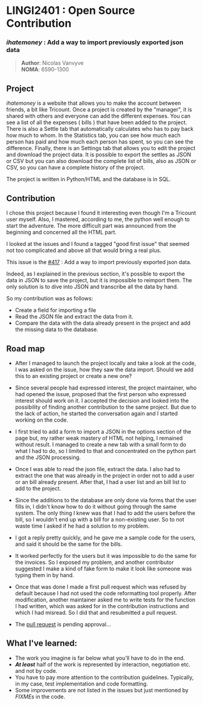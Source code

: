 # LINGI2401 : Open Source Contribution

### *ihatemoney* : Add a way to import previously exported json data


> **Author**: Nicolas Vanvyve<br>
> **NOMA**: 6590-1300

## Project

*ihatemoney* is a website that allows you to make the account between friends, a bit like Tricount.
Once a project is created by the "manager", it is shared with others and everyone can add the different expenses.
You can see a list of all the expenses ( bills ) that have been added to the project.  There is also a Settle tab that automatically calculates who has to pay back how much to whom. In the Statistics tab, you can see how much each person has paid and how much each person has spent, so you can see the difference. Finally, there is an Settings tab that allows you to edit the project and download the project data. It is possible to export the settles as JSON or CSV but you can also download the complete list of bills, also as JSON or CSV, so you can have a complete history of the project.

The project is written in Python/HTML and the database is in SQL.

## Contribution

I chose this project because I found it interesting even though I'm a Tricount user myself. Also, I mastered, according to me, the python well enough to start the adventure. The more difficult part was announced from the beginning and concerned all the HTML part.

I looked at the issues and I found a tagged "good first issue" that seemed not too complicated and above all that would bring a real plus.

This issue is the [#417](https://github.com/spiral-project/ihatemoney/issues/417) : Add a way to import previously exported json data.

Indeed, as I explained in the previous section, it's possible to export the data in JSON to save the project, but it is impossible to reimport them. The only solution is to dive into JSON and transcribe all the data by hand.

So my contribution was as follows:
* Create a field for importing a file
* Read the JSON file and extract the data from it.
* Compare the data with the data already present in the project and add the missing data to the database.

## Road map

* After I managed to launch the project locally and take a look at the code, I was asked on the issue, how they saw the data import. Should we add this to an existing project or create a new one?

* Since several people had expressed interest, the project maintainer, who had opened the issue, proposed that the first person who expressed interest should work on it. I accepted the decision and looked into the possibility of finding another contribution to the same project. But due to the lack of action, he started the conversation again and I started working on the code.

* I first tried to add a form to import a JSON in the options section of the page but, my rather weak mastery of HTML not helping, I remained without result. I managed to create a new tab with a small form to do what I had to do, so I limited to that and concentrated on the python part and the JSON processing.

* Once I was able to read the json file, extract the data. I also had to extract the one that was already in the project in order not to add a user or an bill already present. After that, I had a user list and an bill list to add to the project.

* Since the additions to the database are only done via forms that the user fills in, I didn't know how to do it without going through the same system. The only thing I knew was that I had to add the users before the bill, so I wouldn't end up with a bill for a non-existing user. So to not waste time I asked if he had a solution to my problem.

* I got a reply pretty quickly, and he gave me a sample code for the users, and said it should be the same for the bills.

* It worked perfectly for the users but it was impossible to do the same for the invoices. So I exposed my problem, and another contributor suggested I make a kind of fake form to make it look like someone was typing them in by hand.

* Once that was done I made a first pull request which was refused by default because I had not used the code reformatting tool properly. After modification, another maintainer asked me to write tests for the function I had written, which was asked for in the contribution instructions and which I had misread. So I did that and resubmitted a pull request.

* The [pull request](https://github.com/spiral-project/ihatemoney/pull/518) is pending approval...

## What I've learned:

* The work you imagine is far below what you'll have to do in the end.
* ***At least*** half of the work is represented by interaction, negotiation etc. and not by code.
* You have to pay more attention to the contribution guidelines. Typically, in my case, test implementation and code formatting.
* Some improvements are not listed in the issues but just mentioned by *FIXMEs* in the code.
